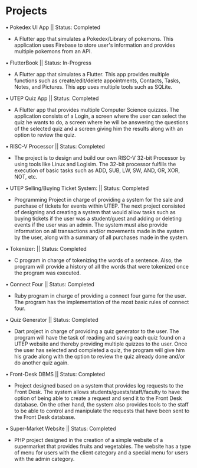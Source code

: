 # Projects
• Pokedex UI App ||                         Status: Completed
- A Flutter app that simulates a Pokedex/Library of pokemons. This application uses Firebase to store user's information and provides multiple pokemons from an API.

• FlutterBook      ||                       Status: In-Progress
- A Flutter app that simulates a Flutter. This app provides multiple functions such as create/edit/delete appointments, Contacts, Tasks, Notes, and Pictures. This app uses multiple tools such as SQLite.

•	UTEP Quiz App		||			   Status: Completed
-	A Flutter app that provides multiple Computer Science quizzes. The application consists of a Login, a screen where the user can select the quiz he wants to do, a screen where he will be answering the questions of the selected quiz and a screen giving him the results along with an option to review the quiz.


•	RISC-V Processor	||				   Status: Completed
-	The project is to design and build our own RISC-V 32-bit Processor by using tools like Linux and Logisim. The 32-bit processor fulfills the execution of basic tasks such as ADD, SUB, LW, SW, AND, OR, XOR, NOT, etc.


•	UTEP Selling/Buying Ticket System:	||	   Status: Completed
-	Programming Project in charge of providing a system for the sale and purchase of tickets for events within UTEP. The next project consisted of designing and creating a system that would allow tasks such as buying tickets if the user was a student/guest and adding or deleting events if the user was an admin. The system must also provide information on all transactions and/or movements made in the system by the user, along with a summary of all purchases made in the system.


•	Tokenizer:				||		   Status: Completed
-	C program in charge of tokenizing the words of a sentence. Also, the program will provide a history of all the words that were tokenized once the program was executed.


•	Connect Four				||		   Status: Completed
-	Ruby program in charge of providing a connect four game for the user. The program has the implementation of the most basic rules of connect four.


•	Quiz Generator				||	    Status: Completed
-	Dart project in charge of providing a quiz generator to the user. The program will have the task of reading and saving each quiz found on a UTEP website and thereby providing multiple quizzes to the user. Once the user has selected and completed a quiz, the program will give him his grade along with the option to review the quiz already done and/or do another quiz again.


•	Front-Desk DBMS				||	    Status: Completed
-	Project designed based on a system that provides log requests to the Front Desk. The system allows students/guests/staff/faculty to have the option of being able to create a request and send it to the Front Desk database. On the other hand, the system also provides tools to the staff to be able to control and manipulate the requests that have been sent to the Front Desk database.


•	Super-Market Website			||	    Status: Completed
-	PHP project designed in the creation of a simple website of a supermarket that provides fruits and vegetables. The website has a type of menu for users with the client category and a special menu for users with the admin category.
